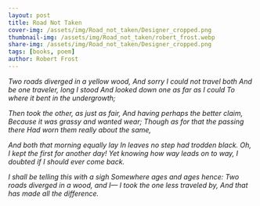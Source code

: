 ```yaml
---
layout: post
title: Road Not Taken
cover-img: /assets/img/Road_not_taken/Designer_cropped.png
thumbnail-img: /assets/img/Road_not_taken/robert_frost.webp
share-img: /assets/img/Road_not_taken/Designer_cropped.png
tags: [books, poem]
author: Robert Frost
---
```


_Two roads diverged in a yellow wood,
And sorry I could not travel both
And be one traveler, long I stood
And looked down one as far as I could
To where it bent in the undergrowth;_

_Then took the other, as just as fair,
And having perhaps the better claim,
Because it was grassy and wanted wear;
Though as for that the passing there
Had worn them really about the same,_

_And both that morning equally lay
In leaves no step had trodden black.
Oh, I kept the first for another day!
Yet knowing how way leads on to way,
I doubted if I should ever come back._

_I shall be telling this with a sigh
Somewhere ages and ages hence:
Two roads diverged in a wood, and I—
I took the one less traveled by,
And that has made all the difference._